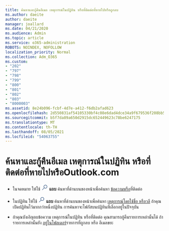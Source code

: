 ```yaml
---
title: ค้นหาและกู้คืนอีเมล เหตุการณ์ในปฏิทิน หรือที่ติดต่อที่หายไปหรือถูกลบ
ms.author: daeite
author: daeite
manager: joallard
ms.date: 04/21/2020
ms.audience: Admin
ms.topic: article
ms.service: o365-administration
ROBOTS: NOINDEX, NOFOLLOW
localization_priority: Normal
ms.collection: Adm_O365
ms.custom:
- "202"
- "797"
- "798"
- "799"
- "800"
- "801"
- "802"
- "803"
- "8000003"
ms.assetid: 8e24b096-fcbf-4d7e-a412-f6db2afad623
ms.openlocfilehash: 2d550831af54105330bf4c08e6dad4dce34a9f679536f208bb5e037471cd0c50
ms.sourcegitcommit: b5f7da89a650d2915dc652449623c78be6247175
ms.translationtype: MT
ms.contentlocale: th-TH
ms.lasthandoff: 08/05/2021
ms.locfileid: "54063755"
---
```

# <a name="find-and-recover-missing-or-deleted-email-calendar-events-or-contacts-outlookcom"></a>ค้นหาและกู้คืนอีเมล เหตุการณ์ในปฏิทิน หรือที่ติดต่อที่หายไปหรือOutlook.com

- ในจดหมาย ให้ใช้ <img src='data:image/png;base64,iVBORw0KGgoAAAANSUhEUgAAABUAAAAVBAMAAABbObilAAAAKlBMVEX///+WqL7l6u8vUn8iR3azwNDCzNlObJFAYIkDLWNeeZuks8d7ka1thaRtSbf+AAAAS0lEQVQI12MgFjAdmVkKY6csYxK5AGUbAqWsIUzGBiARAmGzCwAJlgQwmyMARiDEEeoxzWEyQZivLAS3l8kQ4RplkDF4hRkWEvQSABbdDSdqA/J0AAAAAElFTkSuQmCC' />
 **แถบ** ค้นหาที่ด้านบนของหน้าเพื่อค้นหา [ข้อความหรือ](https://support.office.com/article/88108edf-028e-4306-b87e-7400bbb40aa7?wt.mc_id=Office_Outlook_com_Alchemy)ที่ติดต่อ
  
- ในปฏิทิน ให้ใช้ <img src='data:image/png;base64,iVBORw0KGgoAAAANSUhEUgAAABUAAAAVBAMAAABbObilAAAAKlBMVEX///+WqL7l6u8vUn8iR3azwNDCzNlObJFAYIkDLWNeeZuks8d7ka1thaRtSbf+AAAAS0lEQVQI12MgFjAdmVkKY6csYxK5AGUbAqWsIUzGBiARAmGzCwAJlgQwmyMARiDEEeoxzWEyQZivLAS3l8kQ4RplkDF4hRkWEvQSABbdDSdqA/J0AAAAAElFTkSuQmCC' />
 **แถบ** ค้นหาที่ด้านบนของหน้าเพื่อค้นหา [เหตุการณ์โดยใช้ชื่อ หรือวลี](https://support.office.com/article/5bc05289-c84c-4849-95a8-7eac05ed478a?wt.mc_id=Office_Outlook_com_Alchemy) ถ้าคุณเปิดปฏิทินไว้มากกว่าหนึ่งปฏิทิน การค้นหาจะโฟกัสบนปฏิทินที่เลือกอยู่ในปัจจุบัน
  
- ถ้าคุณบังเอิญลบข้อความ เหตุการณ์ในปฏิทิน หรือที่ติดต่อ คุณสามารถกู้คืนรายการเหล่านั้นได้ ถ้ารายการเหล่านั้นยัง [อยู่ในโฟลเดอร์](https://support.office.com/article/cf06ab1b-ae0b-418c-a4d9-4e895f83ed50?wt.mc_id=Office_Outlook_com_Alchemy)รายการที่ถูกลบ หรือ อีเมลขยะ